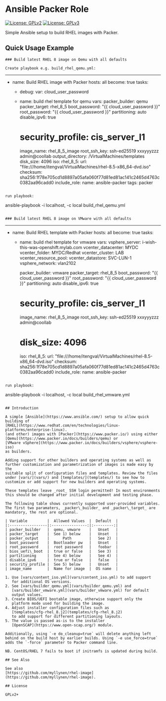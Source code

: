 # Ansible Packer Role

[![License: GPLv2](https://img.shields.io/badge/license-GPLv2-brightgreen.svg)](https://www.gnu.org/licenses/old-licenses/gpl-2.0.en.html)
[![License: GPLv3](https://img.shields.io/badge/license-GPLv3-brightgreen.svg)](https://www.gnu.org/licenses/gpl-3.0)

Simple Ansible setup to build RHEL images with Packer.

## Quick Usage Example

```
### Build latest RHEL 8 image on Qemu with all defaults

Create playbook e.g. build_rhel_qemu.yml:

```
---

- name: Build RHEL image with Packer
  hosts: all
  become: true
  tasks:

    - debug:
        var: cloud_user_password

    - name: build rhel template for qemu
      vars:
        packer_builder: qemu
        packer_target: rhel_8_5
        boot_password: "{{ cloud_user_password }}"
        root_password: "{{ cloud_user_password }}"
        partitioning: auto
        disable_ipv6: true
        # security_profile: cis_server_l1
        image_name: rhel_8_5_image
        root_ssh_key: ssh-ed25519 xxxyyyzzz admin@coollab
        output_directory: /VirtualMachines/templates
        disk_size: 4096
        iso:
          rhel_8_5:
            url: "file:///home/itengval/VirtualMachines/rhel-8.5-x86_64-dvd.iso"
            checksum: sha256:1f78e705cd1d8897a05afa060f77d81ed81ac141c2465d4763c0382aa96cadd0
      include_role:
        name: ansible-packer
      tags: packer
```

run playbook:

```
ansible-playbook -i localhost, -c local build_rhel_qemu.yml
```

### Build latest RHEL 8 image on VMware with all defaults

```
---
- name: Build RHEL template with Packer
  hosts: all
  become: true
  tasks:

    - name: build rhel template for vmware
      vars:
        vsphere_server: i-wish-this-was-openshift.mylab.com
        vcenter_datacenter: MYDC
        vcenter_folder: MYDC/Redhat
        vcenter_cluster: LAB
        vcenter_resource_pool:
        vcenter_datastore: SVC-LUN-1
        vsphere_network: vlan2102

        packer_builder: vmware
        packer_target: rhel_8_5
        boot_password: "{{ cloud_user_password }}"
        root_password: "{{ cloud_user_password }}"
        partitioning: auto
        disable_ipv6: true
        # security_profile: cis_server_l1
        image_name: rhel_8_5_image
        root_ssh_key: ssh-ed25519 xxxyyyzzz admin@coollab
        # disk_size: 4096
        iso:
          rhel_8_5:
            url: "file:///home/itengval/VirtualMachines/rhel-8.5-x86_64-dvd.iso"
            checksum: sha256:1f78e705cd1d8897a05afa060f77d81ed81ac141c2465d4763c0382aa96cadd0
      include_role:
        name: ansible-packer
```

run playbook:

```
ansible-playbook -i localhost, -c local build_rhel_vmware.yml
```

## Introduction

A simple [Ansible](https://www.ansible.com/) setup to allow quick
building of
[RHEL](https://www.redhat.com/en/technologies/linux-platforms/enterprise-linux).
(and other) images with [Packer](https://www.packer.io/) using either
[Qemu](https://www.packer.io/docs/builders/qemu) or
[VMware vSphere](https://www.packer.io/docs/builders/vsphere/vsphere-iso)
as builders.

Adding support for other builders and operating systems as well as
further customization and parametrization of images is made easy by the
suitable split of configuration files and templates. Review the files
under [vars/](vars/) and [templates/](templates/) to see how to
customize or add support for new builders and operating systems.

These templates leave _root_ SSH login permitted! In most environments
this should be changed after initial development and testing phase.

The following table shows currently supported user-provided variables.
The first two paramaters, _packer\_builder_ and _packer\_target_ are
mandatory, the rest are optional.

| Variable         |  Allowed Values  |  Default  |
|:-----------------|:----------------:|:---------:|
| packer_builder   |  qemu, vmware    |   Unset   |
| packer_target    |  See 1) below    |   Unset   |
| packer_output    |      Path        |   See 2)  |
| boot_password    |  Bootloader pw   |   Unset   |
| root_password    |  root password   |   foobar  |
| bios_uefi\_boot  |  true or false   |   See 3)  |
| partitioning     |  See 4) below    |   See 4)  |
| disable_ipv6     |  true or false   |   false   |
| security_profile |  See 5) below    |   Unset   |
| image_name       |  Name for image  |  OS name  |

1. Use [vars/content_iso.yml](vars/content_iso.yml) to add support
   for additional OS versions.
2. See [vars/builder_qemu.yml](vars/builder_qemu.yml) and
   [vars/builder_vmware.yml](vars/builder_vmware.yml) for default
   output values.
3. Create BIOS/UEFI bootable image, otherwise support only the
   platform mode used for building the image.
4. Adjust installer configuration files such as
   [templates/cfg-rhel_8.j2](templates/cfg-rhel_8.j2)
   to add support for different partitioning layouts.
5. The value is passed as-is to the installer
   [OpenSCAP](https://www.open-scap.org/) module.

Additionally, using `-e do_cleanup=true` will delete anything left
behind on the build host by earlier builds. Using `-e use_force=true`
adds the `-force` parameter to Packer command line.

NB. CentOS/RHEL 7 fails to boot if initramfs is updated during build.

## See Also

See also
[https://github.com/myllynen/rhel-image](https://github.com/myllynen/rhel-image).

## License

GPLv2+
